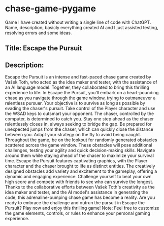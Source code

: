 # chase-game-pygame
Game I have created without writing a single line of code with ChatGPT. Name, description, basicly everything created AI and I just assisted testing, resolving errors and some ideas.

## Title: Escape the Pursuit

## Description:
Escape the Pursuit is an intense and fast-paced chase game created by Vašek Toth, who acted as the idea maker and tester, with the assistance of an AI language model. Together, they collaborated to bring this thrilling experience to life.
In Escape the Pursuit, you'll embark on a heart-pounding chase as you navigate through the game window, trying to outmaneuver a relentless pursuer. Your objective is to survive as long as possible by evading the chaser's pursuit. Take control of the Player character and use the WSAD keys to outsmart your opponent.
The chaser, controlled by the computer, is determined to catch you. Stay one step ahead as the chaser relentlessly closes in, always seeking to bridge the gap. Be prepared for unexpected jumps from the chaser, which can quickly close the distance between you. Adapt your strategy on the fly to avoid being caught.
Throughout the game, be on the lookout for randomly generated obstacles scattered across the game window. These obstacles will pose additional challenges, testing your agility and quick decision-making skills. Navigate around them while staying ahead of the chaser to maximize your survival time.
Escape the Pursuit features captivating graphics, with the Player character and the chaser brought to life as distinct entities. The creatively designed obstacles add variety and excitement to the gameplay, offering a dynamic and engaging experience.
Challenge yourself to beat your own high score and compete with friends to see who can survive the longest. Thanks to the collaborative efforts between Vašek Toth's creativity as the idea maker and tester, and the AI model's assistance in generating the code, this adrenaline-pumping chase game has become a reality.
Are you ready to embrace the challenge and outrun the pursuit in Escape the Pursuit? Play now and enjoy this thrilling game!
Note: Feel free to customize the game elements, controls, or rules to enhance your personal gaming experience.

